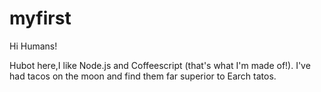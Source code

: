 # myfirst

Hi Humans!

Hubot here,I like Node.js and Coffeescript (that's what I'm made of!).
I've had tacos on the moon and find them far superior to Earch tatos.
